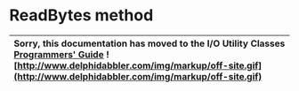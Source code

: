<a href='Hidden comment: 
$Rev$
$Date$
'></a>

# ReadBytes method #

| Sorry, this documentation has moved to the I/O Utility Classes **[Programmers' Guide](http://wiki.delphidabbler.com/index.php/Docs/TPJPipeReadBytes)** ![http://www.delphidabbler.com/img/markup/off-site.gif](http://www.delphidabbler.com/img/markup/off-site.gif) |
|:---------------------------------------------------------------------------------------------------------------------------------------------------------------------------------------------------------------------------------------------------------------------|